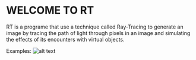 WELCOME TO RT
=================

RT is a programe that use a technique called Ray-Tracing to generate an image by tracing the path of light through pixels in an image and simulating the effects of its encounters with virtual objects.

Examples:
![alt text](http://url/to/pira.jpg)
